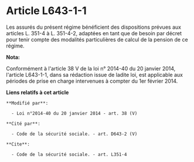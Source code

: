 # Article L643-1-1

Les assurés du présent régime bénéficient des dispositions prévues aux articles L. 351-4 à L. 351-4-2, adaptées en tant que
de besoin par décret pour tenir compte des modalités particulières de calcul de la pension de ce régime.

**Nota:**

Conformément à l'article 38 V de la loi n° 2014-40 du 20 janvier 2014, l'article L643-1-1, dans sa rédaction issue de ladite
loi, est applicable aux périodes de prise en charge intervenues à compter du 1er février 2014.

**Liens relatifs à cet article**

	**Modifié par**:

	  - Loi n°2014-40 du 20 janvier 2014 - art. 38 (V)

	**Cité par**:

	  - Code de la sécurité sociale. - art. D643-2 (V)

	**Cite**:

	  - Code de la sécurité sociale. - art. L351-4
